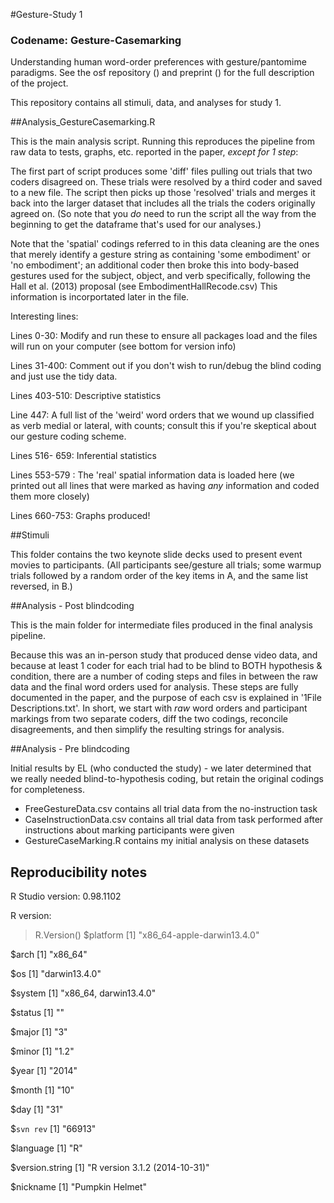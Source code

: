#Gesture-Study 1
### Codename: Gesture-Casemarking

Understanding human word-order preferences with gesture/pantomime paradigms. See the osf repository () and preprint () for the full description of the project. 

This repository contains all stimuli, data, and analyses for study 1. 

##Analysis_GestureCasemarking.R

This is the main analysis script. Running this reproduces the pipeline from raw data to tests, graphs, etc. reported in the paper, *except for 1 step*: 

The first part of script produces some 'diff' files pulling out trials that two coders disagreed on. These trials were resolved by a third coder and saved to a new file. The script then picks up those 'resolved' trials and merges it back into the larger dataset that includes all the trials the coders originally agreed on. (So note that you *do* need to run the script all the way from the beginning to get the dataframe that's used for our analyses.) 

Note that the 'spatial' codings referred to in this data cleaning are the ones that merely identify a gesture string as containing 'some embodiment' or 'no embodiment'; an additional coder then broke this into body-based gestures used for the subject, object, and verb specifically, following the Hall et al. (2013) proposal (see EmbodimentHallRecode.csv) This information is incorportated later in the file.

Interesting lines: 

Lines 0-30: Modify and run these to ensure all packages load and the files will run on your computer (see bottom for version info)

Lines 31-400: Comment out if you don't wish to run/debug the blind coding and just use the tidy data.

Lines 403-510: Descriptive statistics

Line 447: A full list of the 'weird' word orders that we wound up classified as verb medial or lateral, with counts; consult this if you're skeptical about our gesture coding scheme.

Lines 516- 659: Inferential statistics

Lines 553-579 : The 'real' spatial information data is loaded here (we printed out all lines that were marked as having *any* information and coded them more closely)

Lines 660-753: Graphs produced!



##Stimuli 

This folder contains the two keynote slide decks used to present event movies to participants. (All participants see/gesture all trials; some warmup trials followed by a random order of the key items in A, and the same list reversed, in B.)

##Analysis - Post blindcoding

This is the main folder for intermediate files produced in the final analysis pipeline.

Because this was an in-person study that produced dense video data, and because at least 1 coder for each trial had to be blind to BOTH hypothesis & condition, there are a number of coding steps and files in between the raw data and the final word orders used for analysis. These steps are fully documented in the paper, and the purpose of each csv is explained in '1File Descriptions.txt'. In short, we start with *raw* word orders and participant markings from two separate coders, diff the two codings, reconcile disagreements, and then simplify the resulting strings for analysis. 


##Analysis - Pre blindcoding

Initial results by EL (who conducted the study) - we later determined that we really needed blind-to-hypothesis coding, but retain the original codings for completeness.  

* FreeGestureData.csv contains all trial data from the no-instruction task
* CaseInstructionData.csv contains all trial data from task performed after instructions about marking participants were given
* GestureCaseMarking.R contains my initial analysis on these datasets


## Reproducibility notes

R Studio version: 0.98.1102

R version:

> R.Version()
$platform
[1] "x86_64-apple-darwin13.4.0"

$arch
[1] "x86_64"

$os
[1] "darwin13.4.0"

$system
[1] "x86_64, darwin13.4.0"

$status
[1] ""

$major
[1] "3"

$minor
[1] "1.2"

$year
[1] "2014"

$month
[1] "10"

$day
[1] "31"

$`svn rev`
[1] "66913"

$language
[1] "R"

$version.string
[1] "R version 3.1.2 (2014-10-31)"

$nickname
[1] "Pumpkin Helmet"
